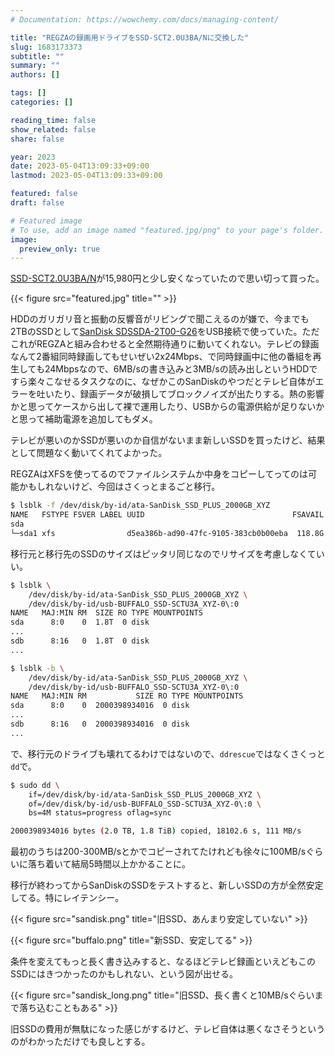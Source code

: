```yaml
---
# Documentation: https://wowchemy.com/docs/managing-content/

title: "REGZAの録画用ドライブをSSD-SCT2.0U3BA/Nに交換した"
slug: 1683173373
subtitle: ""
summary: ""
authors: []

tags: []
categories: []

reading_time: false
show_related: false
share: false

year: 2023
date: 2023-05-04T13:09:33+09:00
lastmod: 2023-05-04T13:09:33+09:00

featured: false
draft: false

# Featured image
# To use, add an image named "featured.jpg/png" to your page's folder.
image:
  preview_only: true
---
```


[SSD-SCT2.0U3BA/N](https://www.buffalo.jp/product/detail/ssd-sct2.0u3ba_n.html)が15,980円と少し安くなっていたので思い切って買った。

{{< figure src="featured.jpg" title="" >}}

HDDのガリガリ音と振動の反響音がリビングで聞こえるのが嫌で、今までも2TBのSSDとして[SanDisk SDSSDA-2T00-G26](https://www.westerndigital.com/ja-jp/products/internal-drives/sandisk-ssd-plus-sata-iii-ssd)をUSB接続で使っていた。ただこれがREGZAと組み合わせると全然期待通りに動いてくれない。テレビの録画なんて2番組同時録画してもせいぜい2x24Mbps、で同時録画中に他の番組を再生しても24Mbpsなので、6MB/sの書き込みと3MB/sの読み出しというHDDですら楽々こなせるタスクなのに、なぜかこのSanDiskのやつだとテレビ自体がエラーを吐いたり、録画データが破損してブロックノイズが出たりする。熱の影響かと思ってケースから出して裸で運用したり、USBからの電源供給が足りないかと思って補助電源を追加してもダメ。

テレビが悪いのかSSDが悪いのか自信がないまま新しいSSDを買ったけど、結果として問題なく動いてくれてよかった。

REGZAはXFSを使ってるのでファイルシステムか中身をコピーしてってのは可能かもしれないけど、今回はさくっとまるごと移行。

```bash
$ lsblk -f /dev/disk/by-id/ata-SanDisk_SSD_PLUS_2000GB_XYZ
NAME   FSTYPE FSVER LABEL UUID                                 FSAVAIL FSUSE% MOUNTPOINTS
sda
└─sda1 xfs                d5ea386b-ad90-47fc-9105-383cb0b00eba  118.8G    94% /media/nobuto/d5ea386b-ad90-47fc-9105-383cb0b00eba
```

移行元と移行先のSSDのサイズはピッタリ同じなのでリサイズを考慮しなくていい。

```bash
$ lsblk \
    /dev/disk/by-id/ata-SanDisk_SSD_PLUS_2000GB_XYZ \
    /dev/disk/by-id/usb-BUFFALO_SSD-SCTU3A_XYZ-0\:0
NAME   MAJ:MIN RM  SIZE RO TYPE MOUNTPOINTS
sda      8:0    0  1.8T  0 disk
...
sdb      8:16   0  1.8T  0 disk
...

$ lsblk -b \
    /dev/disk/by-id/ata-SanDisk_SSD_PLUS_2000GB_XYZ \
    /dev/disk/by-id/usb-BUFFALO_SSD-SCTU3A_XYZ-0\:0
NAME   MAJ:MIN RM           SIZE RO TYPE MOUNTPOINTS
sda      8:0    0  2000398934016  0 disk
...
sdb      8:16   0  2000398934016  0 disk
...
```

で、移行元のドライブも壊れてるわけではないので、`ddrescue`ではなくさくっと`dd`で。

```bash
$ sudo dd \
    if=/dev/disk/by-id/ata-SanDisk_SSD_PLUS_2000GB_XYZ \
    of=/dev/disk/by-id/usb-BUFFALO_SSD-SCTU3A_XYZ-0\:0 \
    bs=4M status=progress oflag=sync

2000398934016 bytes (2.0 TB, 1.8 TiB) copied, 18102.6 s, 111 MB/s
```

最初のうちは200-300MB/sとかでコピーされてたけれども徐々に100MB/sぐらいに落ち着いて結局5時間以上かかることに。


移行が終わってからSanDiskのSSDをテストすると、新しいSSDの方が全然安定してる。特にレイテンシー。

{{< figure src="sandisk.png" title="旧SSD、あんまり安定していない" >}}

{{< figure src="buffalo.png" title="新SSD、安定してる" >}}

条件を変えてもっと長く書き込みすると、なるほどテレビ録画といえどもこのSSDにはきつかったのかもしれない、という図が出せる。

{{< figure src="sandisk_long.png" title="旧SSD、長く書くと10MB/sぐらいまで落ち込むこともある" >}}

旧SSDの費用が無駄になった感じがするけど、テレビ自体は悪くなさそうというのがわかっただけでも良しとする。
